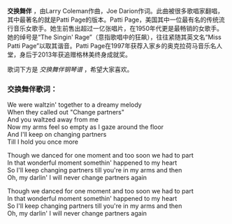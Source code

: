 

**交换舞伴** ，由Larry Coleman作曲，Joe Darion作词。此曲被很多歌唱家翻唱，其中最著名的就是Patti Page的版本。Patti
Page，美国其中一位最有名的传统流行音乐女歌手。她生前售出超过一亿张唱片，在1950年代更是最畅销的女歌手。她的绰号是“The Singin'
Rage”（意指歌唱中的狂飙），往往紧随其英文名“Miss Patti Page”以取其谐音。Patti
Page在1997年获荐入家乡的奥克拉荷马音乐名人堂，身后于2013年获追赠格林美终身成就奖。

  
歌词下方是 _交换舞伴钢琴谱_ ，希望大家喜欢。

### 交换舞伴歌词：

We were waltzin' together to a dreamy melody  
When they called out "Change partners"  
And you waltzed away from me  
Now my arms feel so empty as I gaze around the floor  
And I'll keep on changing partners  
Till I hold you once more

Though we danced for one moment and too soon we had to part  
In that wonderful moment somethin' happened to my heart  
So I'll keep changing partners till you're in my arms and then  
Oh, my darlin' I will never change partners again

Though we danced for one moment and too soon we had to part  
In that wonderful moment somethin' happened to my heart  
So I'll keep changing partners till you're in my arms and then  
Oh, my darlin' I will never change partners again


